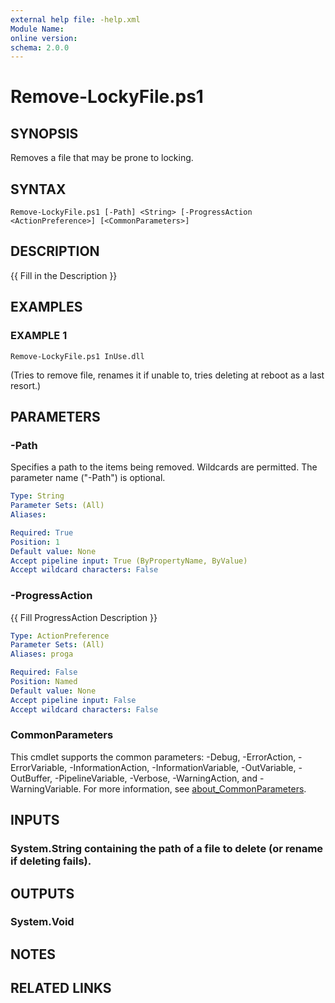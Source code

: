 ```yaml
---
external help file: -help.xml
Module Name:
online version:
schema: 2.0.0
---
```


# Remove-LockyFile.ps1

## SYNOPSIS
Removes a file that may be prone to locking.

## SYNTAX

```
Remove-LockyFile.ps1 [-Path] <String> [-ProgressAction <ActionPreference>] [<CommonParameters>]
```

## DESCRIPTION
{{ Fill in the Description }}

## EXAMPLES

### EXAMPLE 1
```
Remove-LockyFile.ps1 InUse.dll
```

(Tries to remove file, renames it if unable to, tries deleting at reboot as a last resort.)

## PARAMETERS

### -Path
Specifies a path to the items being removed.
Wildcards are permitted.
The parameter name ("-Path") is optional.

```yaml
Type: String
Parameter Sets: (All)
Aliases:

Required: True
Position: 1
Default value: None
Accept pipeline input: True (ByPropertyName, ByValue)
Accept wildcard characters: False
```

### -ProgressAction
{{ Fill ProgressAction Description }}

```yaml
Type: ActionPreference
Parameter Sets: (All)
Aliases: proga

Required: False
Position: Named
Default value: None
Accept pipeline input: False
Accept wildcard characters: False
```

### CommonParameters
This cmdlet supports the common parameters: -Debug, -ErrorAction, -ErrorVariable, -InformationAction, -InformationVariable, -OutVariable, -OutBuffer, -PipelineVariable, -Verbose, -WarningAction, and -WarningVariable. For more information, see [about_CommonParameters](http://go.microsoft.com/fwlink/?LinkID=113216).

## INPUTS

### System.String containing the path of a file to delete (or rename if deleting fails).
## OUTPUTS

### System.Void
## NOTES

## RELATED LINKS
